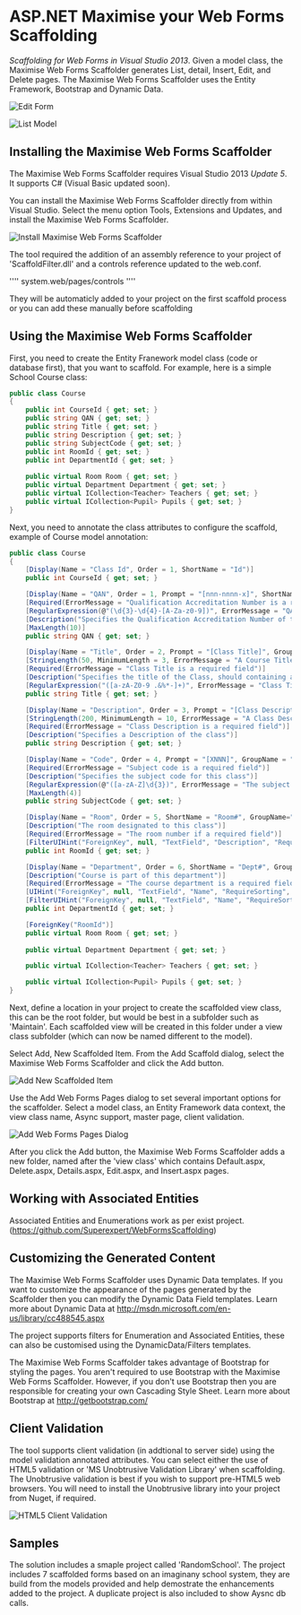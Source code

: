 ASP.NET Maximise your Web Forms Scaffolding
===================

_Scaffolding for Web Forms in Visual Studio 2013_. Given a model class, the Maximise Web Forms Scaffolder generates List, detail, Insert, Edit, and Delete pages. The Maximise Web Forms Scaffolder uses the Entity Framework, Bootstrap and Dynamic Data.

![Edit Form](/READMEImages/MainExample2.png "Edit Form")

![List Model](/READMEImages/MainList2.png "List Model")

## Installing the Maximise Web Forms Scaffolder

The Maximise Web Forms Scaffolder requires Visual Studio 2013 _Update 5_. It supports C# (Visual Basic updated soon).

You can install the Maximise Web Forms Scaffolder directly from within Visual Studio. Select the menu option Tools, Extensions and Updates, and install the Maximise Web Forms Scaffolder.

![Install Maximise Web Forms Scaffolder](/READMEImages/Install.png "Install Maximise Web Forms Scaffolder")

The tool required the addition of an assembly reference to your project of 'ScaffoldFilter.dll' and a controls reference updated to the web.conf. 

''''
system.web/pages/controls
<add tagPrefix="scf" assembly="ScaffoldFilter" namespace="ScaffoldFilter" />
''''

They will be automaticly added to your project on the first scaffold process or you can add these manually before scaffolding


## Using the Maximise Web Forms Scaffolder

First, you need to create the Entity Franework model class (code or database first), that you want to scaffold. For example, here is a simple School Course class:

```C#
public class Course
{
	public int CourseId { get; set; }
    public string QAN { get; set; }
    public string Title { get; set; }
    public string Description { get; set; }
    public string SubjectCode { get; set; }
    public int RoomId { get; set; }
    public int DepartmentId { get; set; }
    
	public virtual Room Room { get; set; }
    public virtual Department Department { get; set; }
    public virtual ICollection<Teacher> Teachers { get; set; }
    public virtual ICollection<Pupil> Pupils { get; set; }
}
```

Next, you need to annotate the class attributes to configure the scaffold, example of Course model annotation:

```C#
public class Course
{
	[Display(Name = "Class Id", Order = 1, ShortName = "Id")]
    public int CourseId { get; set; }

    [Display(Name = "QAN", Order = 1, Prompt = "[nnn-nnnn-x]", ShortName = "QAN", GroupName = "Title")]
    [Required(ErrorMessage = "Qualification Accreditation Number is a required field")]
    [RegularExpression(@"(\d{3}-\d{4}-[A-Za-z0-9])", ErrorMessage = "QAN should consist of the format [NNN-NNNN-X]")]
    [Description("Specifies the Qualification Accreditation Number of the course, format: [NNN-NNNN-X]")]
    [MaxLength(10)]
    public string QAN { get; set; }

    [Display(Name = "Title", Order = 2, Prompt = "[Class Title]", GroupName = "Title")]
    [StringLength(50, MinimumLength = 3, ErrorMessage = "A Course Title should contain between 3 and 50 characters")]
    [Required(ErrorMessage = "Class Title is a required field")]
    [Description("Specifies the title of the Class, should containing alpha-numeric characters only")]
    [RegularExpression("([a-zA-Z0-9 .&%*-]+)", ErrorMessage = "Class Title should consist of alpha-numeric characters only")]
    public string Title { get; set; }

    [Display(Name = "Description", Order = 3, Prompt = "[Class Description]", GroupName = "Description")]
    [StringLength(200, MinimumLength = 10, ErrorMessage = "A Class Description should contain between 3 and 200 characters")]
    [Required(ErrorMessage = "Class Description is a required field")]
    [Description("Specifies a Description of the class")]
    public string Description { get; set; }

    [Display(Name = "Code", Order = 4, Prompt = "[XNNN]", GroupName = "Description")]
    [Required(ErrorMessage = "Subject code is a required field")]
    [Description("Specifies the subject code for this class")]
    [RegularExpression(@"([a-zA-Z]\d{3})", ErrorMessage = "The subject code is a 4 alphanumeric code in the format [XNNN]")]
    [MaxLength(4)]
    public string SubjectCode { get; set; }

    [Display(Name = "Room", Order = 5, ShortName = "Room#", GroupName="Location")]
    [Description("The room designated to this class")]
    [Required(ErrorMessage = "The room number if a required field")]
    [FilterUIHint("ForeignKey", null, "TextField", "Description", "RequireSorting", "No")]
    public int RoomId { get; set; }

    [Display(Name = "Department", Order = 6, ShortName = "Dept#", GroupName="Location")]
    [Description("Course is part of this department")]
    [Required(ErrorMessage = "The course department is a required field")]
    [UIHint("ForeignKey", null, "TextField", "Name", "RequireSorting", "Yes")]
    [FilterUIHint("ForeignKey", null, "TextField", "Name", "RequireSorting", "Yes")]
    public int DepartmentId { get; set; }

    [ForeignKey("RoomId")]
    public virtual Room Room { get; set; }
	
	public virtual Department Department { get; set; }

    public virtual ICollection<Teacher> Teachers { get; set; }

    public virtual ICollection<Pupil> Pupils { get; set; }
}
```

Next, define a location in your project to create the scaffolded view class, this can be the root folder, but would be best in a subfolder such as 'Maintain'. Each scaffolded view will be created in this folder under a view class subfolder (which can now be named different to the model).

Select Add, New Scaffolded Item. From the Add Scaffold dialog, select the Maximise Web Forms Scaffolder and click the Add button.

![Add New Scaffolded Item](/READMEImages/AddNewScaffoldedItem.png "Add, New Scaffolded Item")

Use the Add Web Forms Pages dialog to set several important options for the scaffolder. Select a model class, an Entity Framework data context, the view class name, Async support, master page, client validation.

![Add Web Forms Pages Dialog](/READMEImages/AddWebFormsPages2.png "Add Web Forms Pages Dialog")

After you click the Add button, the Maximise Web Forms Scaffolder adds a new folder, named after the 'view class' which contains Default.aspx, Delete.aspx, Details.aspx, Edit.aspx, and Insert.aspx pages.

## Working with Associated Entities

Associated Entities and Enumerations work as per exist project.  (https://github.com/Superexpert/WebFormsScaffolding)


## Customizing the Generated Content

The Maximise Web Forms Scaffolder uses Dynamic Data templates. If you want to customize the appearance of the pages generated by the Scaffolder then you can modify the Dynamic Data Field templates. Learn more about Dynamic Data at http://msdn.microsoft.com/en-us/library/cc488545.aspx  

The project supports filters for Enumeration and Associated Entities, these can also be customised using the DynamicData/Filters templates.

The Maximise Web Forms Scaffolder takes advantage of Bootstrap for styling the pages. You aren't required to use Bootstrap with the Maximise Web Forms Scaffolder. However, if you don't use Bootstrap then you are responsible for creating your own Cascading Style Sheet. Learn more about Bootstrap at http://getbootstrap.com/   

## Client Validation

The tool supports client validation (in addtional to server side) using the model validation annotated attributes.  You can select either the use of HTML5 validation or 'MS Unobtrusive Validation Library' when scaffolding.  The Unobtrusive validation is best if you wish to support pre-HTML5 web browsers.  You will need to install the Unobtrusive library into your project from Nuget, if required.

![HTML5 Client Validation](/READMEImages/ClientValidation1.png "HTML5 Client Validation")


## Samples

The solution includes a smaple project called 'RandomSchool'.  The project includes 7 scaffolded forms based on an imaginany school system, they are build from the models provided and help demostrate the enhancements added to the project. A duplicate project is also included to show Aysnc db calls.

